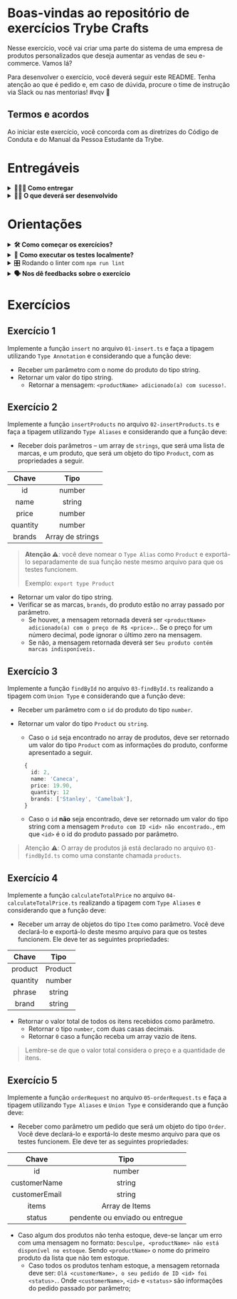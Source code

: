 # Boas-vindas ao repositório de exercícios Trybe Crafts

Nesse exercício, você vai criar uma parte do sistema de uma empresa de produtos personalizados que deseja aumentar as vendas de seu e-commerce. Vamos lá?

Para desenvolver o exercício, você deverá seguir este README. Tenha atenção ao que é pedido e, em caso de dúvida, procure o time de instrução via Slack ou nas mentorias! #vqv 🚀

## Termos e acordos

Ao iniciar este exercício, você concorda com as diretrizes do Código de Conduta e do Manual da Pessoa Estudante da Trybe.

# Entregáveis

<details>
  <summary><strong>🤷🏽‍♀️ Como entregar</strong></summary>

Para entregar o seu exercício, você deverá criar um Pull Request neste repositório.

Lembre-se que você pode consultar nosso conteúdo sobre [Git & GitHub](https://app.betrybe.com/learn/course/5e938f69-6e32-43b3-9685-c936530fd326/module/fc998c60-386e-46bc-83ca-4269beb17e17/section/fe827a71-3222-4b4d-a66f-ed98e09961af/day/35e03d5e-6341-4a8c-84d1-b4308b2887ef/lesson/573db55d-f451-455d-bdb5-66545668f436) e nosso [Blog - Git & GitHub](https://blog.betrybe.com/tecnologia/git-e-github/) sempre que precisar!

</details>

<details>
  <summary><strong>👨‍💻 O que deverá ser desenvolvido</strong></summary>

Suponha que Trybe Crafts seja uma empresa de produtos personalizados que deseja aumentar as vendas de seu e-commerce e que ela tenha contratado você para implementar algumas funções. A Trybe Crafts preza muito pela segurança e qualidade de seus produtos. Por esse motivo, exigiu que você utilizasse tipagens estáticas no código a fim de prevenir bugs e facilitar trabalhos futuros.

</details>

# Orientações

<details>
<summary><strong>🛠 Como começar os exercícios?</strong></summary>

Instale todas as dependências com o seguinte comando:

```bash
npm install
```

Para rodar o eslint, faça o seguinte:

```bash
npm run lint
```

> ***Atenção ⚠️:** Nos arquivos retire as barras (`//`), conforme avançar nos exercícios e iniciar a implementação da função ou variável.

</details>

<details>
<summary><strong>🧪 Como executar os testes localmente?</strong></summary>

Para um único exercício, faça:

```bash
npm test <N>
## Onde <N> é o número do exercício
## Exemplo: npm test 01
```

Para todos os exercícios, faça:

```bash
npm test
```

> **Atenção ⚠️**: Se você errar as tipagens, os testes podem quebrar antes mesmo de rodarem. Nesses casos, a action do avaliador falhará e você deverá investigá-la ou executar os testes localmente para capturar os erros de tipagem.

</details>

<details>
  <summary>🎛 Rodando o linter com <code>npm run lint</code></summary>

  Usaremos o [ESLint](https://eslint.org/) para fazer a análise estática de seu código.

  Este projeto já vem com as dependências relacionadas ao _linter_ configuradas nos arquivos `package.json`.

  Para rodar o `ESLint` em um projeto, basta executar o comando `npm install` dentro do projeto e, depois, `npm run lint`. Se a análise do `ESLint` encontrar problemas em seu código, tais problemas serão mostrados no terminal. Se não houver problema em seu código, nada será impresso no terminal.

  Você pode também instalar o plugin do `ESLint` no `VSCode`. Para isso, basta fazer o download do [plugin `ESLint`](https://marketplace.visualstudio.com/items?itemName=dbaeumer.vscode-eslint) e instalá-lo.

</details>

<details>
  <summary><strong>🗣 Nos dê feedbacks sobre o exercício</strong></summary>

  Ao finalizar e submeter o exercício, não se esqueça de avaliar sua experiência preenchendo o formulário.

  **Leva menos de 3 minutos!**

  [FORMULÁRIO DE AVALIAÇÃO DE EXERCÍCIO](https://be-trybe.typeform.com/to/ZTeR4IbH#cohort_hidden=CH30-A&template=betrybe/sd-0x-exercise-trybe-crafts)

</details>

# Exercícios

## Exercício 1

Implemente a função `insert` no arquivo `01-insert.ts` e faça a tipagem utilizando `Type Annotation` e considerando que a função deve:

- Receber um parâmetro com o nome do produto do tipo string.
- Retornar um valor do tipo string.
  - Retornar a mensagem: `<productName> adicionado(a) com sucesso!`.

## Exercício 2

Implemente a função `insertProducts` no arquivo `02-insertProducts.ts` e faça a tipagem utilizando `Type Aliases` e considerando que a função deve:

- Receber dois parâmetros – um array de `strings`, que será uma lista de marcas, e um produto, que será um objeto do tipo `Product`, com as propriedades a seguir.

|  Chave   |       Tipo       |
| :------: | :--------------: |
|    id    |      number      |
|   name   |      string      |
|  price   |      number      |
| quantity |      number      |
|  brands  | Array de strings |

> **Atenção ⚠️**: você deve nomear o `Type Alias` como `Product` e exportá-lo separadamente de sua função neste mesmo arquivo para que os testes funcionem.
>
> Exemplo: `export type Product`

- Retornar um valor do tipo string.
- Verificar se as marcas, `brands`, do produto estão no array passado por parâmetro.
  - Se houver, a mensagem retornada deverá ser `<productName> adicionado(a) com o preço de R$ <price>.`. Se o preço for um número decimal, pode ignorar o último zero na mensagem.
  - Se não, a mensagem retornada deverá ser `Seu produto contém marcas indisponíveis.`

## Exercício 3

Implemente a função `findById` no arquivo `03-findById.ts` realizando a tipagem com `Union Type` e considerando que a função deve:

- Receber um parâmetro com o `id` do produto do tipo `number`.
- Retornar um valor do tipo `Product` ou `string`.

  - Caso o `id` seja encontrado no array de produtos, deve ser retornado um valor do tipo `Product` com as informações do produto, conforme apresentado a seguir.

  ```typescript
    {
      id: 2,
      name: 'Caneca',
      price: 19.90,
      quantity: 12
      brands: ['Stanley', 'Camelbak'],
    }
  ```

  - Caso o `id` **não** seja encontrado, deve ser retornado um valor do tipo string com a mensagem `Produto com ID <id> não encontrado.`,  em que `<id>` é o id do produto passado por parâmetro.

> Atenção ⚠️: O array de produtos já está declarado no arquivo `03-findById.ts` como uma constante chamada `products`.

## Exercício 4

Implemente a função `calculateTotalPrice` no arquivo `04-calculateTotalPrice.ts` realizando a tipagem com `Type Aliases` e considerando que a função deve:

- Receber um array de objetos do tipo `Item` como parâmetro. Você deve declará-lo e exportá-lo deste mesmo arquivo para que os testes funcionem. Ele deve ter as seguintes propriedades:

|  Chave   |  Tipo   |
| :------: | :-----: |
| product  | Product |
| quantity | number  |
|  phrase  | string  |
|  brand   | string  |

- Retornar o valor total de todos os itens recebidos como parâmetro.
  - Retornar o tipo `number`, com duas casas decimais.
  - Retornar `0` caso a função receba um array vazio de itens.

> Lembre-se de que o valor total considera o preço e a quantidade de itens.

## Exercício 5

Implemente a função `orderRequest` no arquivo `05-orderRequest.ts` e faça a tipagem utilizando `Type Aliases` e `Union Type` e considerando que a função deve:

- Receber como parâmetro um pedido que será um objeto do tipo `Order`. Você deve declará-lo e exportá-lo deste mesmo arquivo para que os testes funcionem. Ele deve ter as seguintes propriedades:

|     Chave     |              Tipo               |
| :-----------: | :-----------------------------: |
|      id       |             number              |
| customerName  |             string              |
| customerEmail |             string              |
|     items     |         Array de Items          |
|    status     | pendente ou enviado ou entregue |

- Caso algum dos produtos não tenha estoque, deve-se lançar um erro com uma mensagem no formato: `Desculpe, <productName> não está disponível no estoque`. Sendo `<productName>` o nome do primeiro produto da lista que não tem estoque.
  - Caso todos os produtos tenham estoque, a mensagem retornada deve ser: `Olá <customerName>, o seu pedido de ID <id> foi <status>.`. Onde `<customerName>`, `<id>` e `<status>` são informações do pedido passado por parâmetro;
